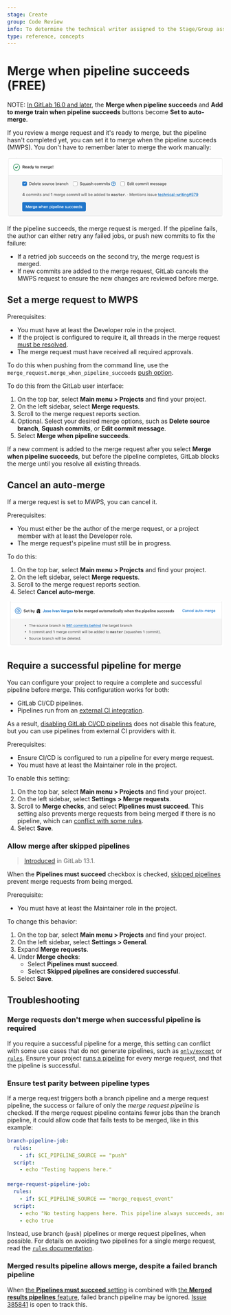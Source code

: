 ```yaml
---
stage: Create
group: Code Review
info: To determine the technical writer assigned to the Stage/Group associated with this page, see https://about.gitlab.com/handbook/product/ux/technical-writing/#assignments
type: reference, concepts
---
```


# Merge when pipeline succeeds **(FREE)**

NOTE:
[In GitLab 16.0 and later](https://gitlab.com/gitlab-org/gitlab/-/issues/359057), the **Merge when pipeline succeeds** and **Add to merge train when pipeline succeeds** buttons become **Set to auto-merge**.

If you review a merge request and it's ready to merge, but the pipeline hasn't
completed yet, you can set it to merge when the pipeline succeeds (MWPS). You don't
have to remember later to merge the work manually:

![Enable MWPS on a merge request](img/mwps_v15_4.png)

If the pipeline succeeds, the merge request is merged. If the pipeline fails, the
author can either retry any failed jobs, or push new commits to fix the failure:

- If a retried job succeeds on the second try, the merge request is merged.
- If new commits are added to the merge request, GitLab cancels the MWPS request
  to ensure the new changes are reviewed before merge.

## Set a merge request to MWPS

Prerequisites:

- You must have at least the Developer role in the project.
- If the project is configured to require it, all threads in the
  merge request [must be resolved](../../discussions/index.md#resolve-a-thread).
- The merge request must have received all required approvals.

To do this when pushing from the command line, use the `merge_request.merge_when_pipeline_succeeds`
[push option](../push_options.md).

To do this from the GitLab user interface:

1. On the top bar, select **Main menu > Projects** and find your project.
1. On the left sidebar, select **Merge requests**.
1. Scroll to the merge request reports section.
1. Optional. Select your desired merge options, such as **Delete source branch**,
   **Squash commits**, or **Edit commit message**.
1. Select **Merge when pipeline succeeds**.

If a new comment is added to the merge request after you select **Merge when pipeline succeeds**,
but before the pipeline completes, GitLab blocks the merge until you
resolve all existing threads.

## Cancel an auto-merge

If a merge request is set to MWPS, you can cancel it.

Prerequisites:

- You must either be the author of the merge request, or a project member with
  at least the Developer role.
- The merge request's pipeline must still be in progress.

To do this:

1. On the top bar, select **Main menu > Projects** and find your project.
1. On the left sidebar, select **Merge requests**.
1. Scroll to the merge request reports section.
1. Select **Cancel auto-merge**.

![Status](img/cancel-mwps_v15_4.png)

## Require a successful pipeline for merge

You can configure your project to require a complete and successful pipeline before
merge. This configuration works for both:

- GitLab CI/CD pipelines.
- Pipelines run from an [external CI integration](../integrations/index.md#available-integrations).

As a result, [disabling GitLab CI/CD pipelines](../../../ci/enable_or_disable_ci.md)
does not disable this feature, but you can use pipelines from external
CI providers with it.

Prerequisites:

- Ensure CI/CD is configured to run a pipeline for every merge request.
- You must have at least the Maintainer role in the project.

To enable this setting:

1. On the top bar, select **Main menu > Projects** and find your project.
1. On the left sidebar, select **Settings > Merge requests**.
1. Scroll to **Merge checks**, and select **Pipelines must succeed**.
   This setting also prevents merge requests from being merged if there is no pipeline,
   which can [conflict with some rules](#merge-requests-dont-merge-when-successful-pipeline-is-required).
1. Select **Save**.

### Allow merge after skipped pipelines

> [Introduced](https://gitlab.com/gitlab-org/gitlab/-/issues/211482) in GitLab 13.1.

When the **Pipelines must succeed** checkbox is checked,
[skipped pipelines](../../../ci/pipelines/index.md#skip-a-pipeline) prevent
merge requests from being merged.

Prerequisite:

- You must have at least the Maintainer role in the project.

To change this behavior:

1. On the top bar, select **Main menu > Projects** and find your project.
1. On the left sidebar, select **Settings > General**.
1. Expand **Merge requests**.
1. Under **Merge checks**:
   - Select **Pipelines must succeed**.
   - Select **Skipped pipelines are considered successful**.
1. Select **Save**.

## Troubleshooting

### Merge requests don't merge when successful pipeline is required

If you require a successful pipeline for a merge, this setting can conflict with some
use cases that do not generate pipelines, such as [`only/except`](../../../ci/yaml/index.md#only--except)
or [`rules`](../../../ci/yaml/index.md#rules). Ensure your project
[runs a pipeline](https://gitlab.com/gitlab-org/gitlab-foss/-/issues/54226) for
every merge request, and that the pipeline is successful.

### Ensure test parity between pipeline types

If a merge request triggers both a branch pipeline and a merge request pipeline,
the success or failure of only the *merge request pipeline* is checked.
If the merge request pipeline contains fewer jobs than the branch pipeline,
it could allow code that fails tests to be merged, like in this example:

```yaml
branch-pipeline-job:
  rules:
    - if: $CI_PIPELINE_SOURCE == "push"
  script:
    - echo "Testing happens here."

merge-request-pipeline-job:
  rules:
    - if: $CI_PIPELINE_SOURCE == "merge_request_event"
  script:
    - echo "No testing happens here. This pipeline always succeeds, and enables merge."
    - echo true
```

Instead, use branch (`push`) pipelines or merge request pipelines, when possible.
For details on avoiding two pipelines for a single merge request, read the
[`rules` documentation](../../../ci/jobs/job_control.md#avoid-duplicate-pipelines).

### Merged results pipeline allows merge, despite a failed branch pipeline

When [the **Pipelines must succeed** setting](#require-a-successful-pipeline-for-merge)
is combined with
[the **Merged results pipelines** feature](../../../ci/pipelines/merged_results_pipelines.md),
failed branch pipeline may be ignored.
[Issue 385841](https://gitlab.com/gitlab-org/gitlab/-/issues/385841) is open to track this.
